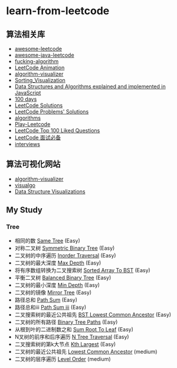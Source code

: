 # learn-from-leetcode

## 算法相关库
* [awesome-leetcode](https://github.com/tangweikun/awesome-leetcode)
* [awesome-java-leetcode](https://github.com/Blankj/awesome-java-leetcode)
* [fucking-algorithm](https://github.com/labuladong/fucking-algorithm)
* [LeetCode Animation](https://github.com/MisterBooo/LeetCodeAnimation)
* [algorithm-visualizer](https://github.com/algorithm-visualizer/algorithm-visualizer)
* [Sorting_Visualization](https://github.com/ZQPei/Sorting_Visualization)
* [Data Structures and Algorithms explained and implemented in JavaScript](https://github.com/amejiarosario/dsa.js-data-structures-algorithms-javascript)
* [100 days](https://github.com/coells/100days)
* [LeetCode Solutions](https://github.com/azl397985856/leetcode)
* [LeetCode Problems' Solutions](https://github.com/haoel/leetcode)
* [algorithms](https://github.com/nibnait/algorithms)
* [Play-Leetcode](https://github.com/liuyubobobo/Play-Leetcode)
* [LeetCode Top 100 Liked Questions](https://github.com/mJackie/leetcode)
* [LeetCode 面试必备](https://github.com/apachecn/Interview/tree/master/docs/Algorithm)
* [interviews](https://github.com/kdn251/interviews/tree/master/leetcode)

## 算法可视化网站
* [algorithm-visualizer](https://algorithm-visualizer.org/)
* [visualgo](https://visualgo.net/zh)
* [Data Structure Visualizations](https://www.cs.usfca.edu/~galles/visualization/Algorithms.html)

## My Study

### Tree
* 相同的数 [Same Tree](/src/main/java/learn/from/leetcode/tree/SameTree.java) (Easy)
* 对称二叉树 [Symmetric Binary Tree](/src/main/java/learn/from/leetcode/tree/SymmetricBinaryTree.java) (Easy)
* 二叉树的中序遍历 [Inorder Traversal](/src/main/java/learn/from/leetcode/tree/InorderTraversal.java) (Easy)
* 二叉树的最大深度 [Max Depth](/src/main/java/learn/from/leetcode/tree/MaxDepth.java) (Easy)
* 将有序数组转换为二叉搜索树 [Sorted Array To BST](/src/main/java/learn/from/leetcode/tree/SortedArrayToBST.java) (Easy)
* 平衡二叉树 [Balanced Binary Tree](/src/main/java/learn/from/leetcode/tree/IsBalancedTree.java) (Easy)
* 二叉树的最小深度 [Min Depth](/src/main/java/learn/from/leetcode/tree/MinDepth.java) (Easy)
* 二叉树的镜像 [Mirror Tree](/src/main/java/learn/from/leetcode/tree/MirrorTree.java) (Easy)
* 路径总和 [Path Sum](/src/main/java/learn/from/leetcode/tree/PathSum.java) (Easy)
* 路径总和iii [Path Sum iii](/src/main/java/learn/from/leetcode/tree/PathSum.java#L27) (Easy)
* 二叉搜索树的最近公共祖先 [BST Lowest Common Ancestor](/src/main/java/learn/from/leetcode/tree/LowestCommonAncestorBST.java) (Easy)
* 二叉树的所有路径 [Binary Tree Paths](/src/main/java/learn/from/leetcode/tree/BinaryTreePaths.java) (Easy)
* 从根到叶的二进制数之和 [Sum Root To Leaf](/src/main/java/learn/from/leetcode/tree/SumRootToLeaf.java) (Easy)
* N叉树的前序和后序遍历 [N Tree Traversal](/src/main/java/learn/from/leetcode/tree/NTreeOrder.java) (Easy)
* 二叉搜索树的第k大节点 [Kth Largest](/src/main/java/learn/from/leetcode/tree/KthLargest.java) (Easy)
* 二叉树的最近公共祖先 [Lowest Common Ancestor](/src/main/java/learn/from/leetcode/tree/LowestCommonAncestor.java) (medium)
* 二叉树的层序遍历 [Level Order](/src/main/java/learn/from/leetcode/tree/LevelOrder.java) (medium)
